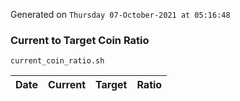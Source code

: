 Generated on `Thursday 07-October-2021 at 05:16:48`

### Current to Target Coin Ratio
`current_coin_ratio.sh`

Date|Current|Target|Ratio
---|---|---|---

